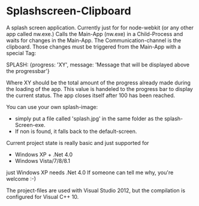 Splashscreen-Clipboard
======================

A splash screen application. Currently just for for node-webkit (or any other app called nw.exe.)
Calls the Main-App (nw.exe) in a Child-Process and waits for changes in the Main-App.
The Communication-channel is the clipboard.
Those changes must be triggered from the Main-App with a special Tag:

SPLASH: {progress: 'XY', message: 'Message that will be displayed above the progressbar'}

Where XY should be the total amount of the progress already made during the loading of the app.
This value is handeled to the progress bar to display the current status.
The app closes itself after 100 has been reached.

You can use your own splash-image:
- simply put a file called 'splash.jpg' in the same folder as the splash-Screen-exe.
- If non is found, it falls back to the default-screen.


Current project state is really basic and just supported for
- Windows XP + .Net 4.0
- Windows Vista/7/8/8.1

just Windows XP needs .Net 4.0
If someone can tell me why, you're welcome :-)

The project-files are used with Visual Studio 2012, but the compilation is configured for Visual C++ 10.

